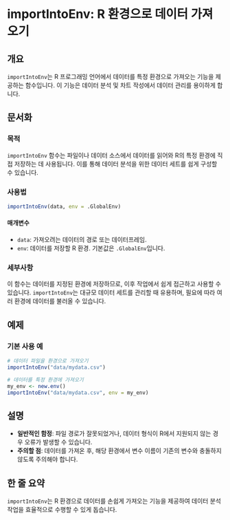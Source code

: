 <!--
Meta Description: # importIntoEnv: R 환경으로 데이터 가져오기 ## 개요 `importIntoEnv`는 R 프로그래밍 언어에서 데이터를 특정 환경으로 가져오는 기능을 제공하는 함수입니다. 이 기능은 데이터 분석 및 차트 작성에서 데이터 관리를 용이하게 합니다. ## 문서화...
Meta Keywords: 데이터, importintoenv, 데이터를, 환경으로, 환경에
-->

# importIntoEnv: R 환경으로 데이터 가져오기

## 개요
`importIntoEnv`는 R 프로그래밍 언어에서 데이터를 특정 환경으로 가져오는 기능을 제공하는 함수입니다. 이 기능은 데이터 분석 및 차트 작성에서 데이터 관리를 용이하게 합니다.

## 문서화
### 목적
`importIntoEnv` 함수는 파일이나 데이터 소스에서 데이터를 읽어와 R의 특정 환경에 직접 저장하는 데 사용됩니다. 이를 통해 데이터 분석을 위한 데이터 세트를 쉽게 구성할 수 있습니다.

### 사용법
```R
importIntoEnv(data, env = .GlobalEnv)
```

#### 매개변수
- `data`: 가져오려는 데이터의 경로 또는 데이터프레임.
- `env`: 데이터를 저장할 R 환경. 기본값은 `.GlobalEnv`입니다.

### 세부사항
이 함수는 데이터를 지정된 환경에 저장하므로, 이후 작업에서 쉽게 접근하고 사용할 수 있습니다. `importIntoEnv`는 대규모 데이터 세트를 관리할 때 유용하며, 필요에 따라 여러 환경에 데이터를 불러올 수 있습니다.

## 예제
### 기본 사용 예
```R
# 데이터 파일을 환경으로 가져오기
importIntoEnv("data/mydata.csv")

# 데이터를 특정 환경에 가져오기
my_env <- new.env()
importIntoEnv("data/mydata.csv", env = my_env)
```

## 설명
- **일반적인 함정**: 파일 경로가 잘못되었거나, 데이터 형식이 R에서 지원되지 않는 경우 오류가 발생할 수 있습니다.
- **주의할 점**: 데이터를 가져온 후, 해당 환경에서 변수 이름이 기존의 변수와 충돌하지 않도록 주의해야 합니다. 

## 한 줄 요약
`importIntoEnv`는 R 환경으로 데이터를 손쉽게 가져오는 기능을 제공하여 데이터 분석 작업을 효율적으로 수행할 수 있게 돕습니다.